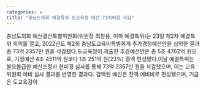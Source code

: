 ```yaml
---
categories: a
title: "충남도의회 예결특위 도교육청 예산 73억여원 삭감"
---
```

충남도의회 예산결산특별위원회(위원장 최창용, 이하 예결특위)는 23일 제2차 예결특위 회의를 열고, 2022년도 제2회 충남도교육비특별회계 추가경정예산안을 심의한 결과 총 73억 2357만 원을 삭감했다.도교육청이 제출한 추경예산안은 총 5조 4762억 원으로, 기정예산 4조 4511억 원보다 1조 251억 원(23%) 증액 편성됐다.이날 예결특위는 불요불급한 예산조정과 현미경 심사를 통해 73억 2357만 원을 삭감했으며, 이는 교육위원회 예비 심사 결과를 반영한 결과다. 감액된 예산은 전액 예비비로 편성됐으며, 기금은 도교육감이